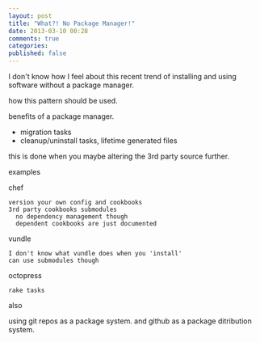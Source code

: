```yaml
---
layout: post
title: "What?! No Package Manager!"
date: 2013-03-10 00:28
comments: true
categories: 
published: false
---
```


I don't know how I feel about this recent trend of installing and using software
without a package manager.

how this pattern should be used.

benefits of a package manager.
* migration tasks
* cleanup/uninstall tasks, lifetime generated files

this is done when you maybe altering the 3rd party source further.


examples

  chef

    version your own config and cookbooks
    3rd party cookbooks submodules
      no dependency management though
      dependent cookbooks are just documented

  vundle

    I don't know what vundle does when you 'install'
    can use submodules though

  octopress

    rake tasks


also

  using git repos as a package system.
  and github as a package ditribution system.







